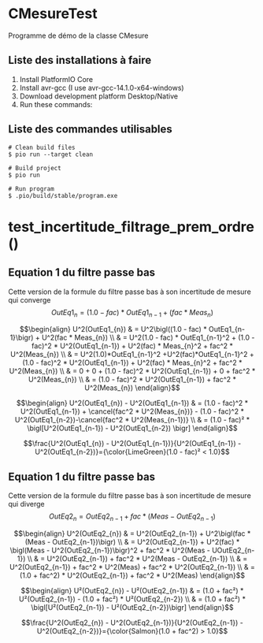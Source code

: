 # CMesureTest
Programme de démo de la classe CMesure

Liste des installations à faire
-------------------------------

1. Install PlatformIO Core
2. Install avr-gcc (I use avr-gcc-14.1.0-x64-windows)
3. Download development platform Desktop/Native
4. Run these commands:

Liste des commandes utilisables
-------------------------------

```shell
# Clean build files
$ pio run --target clean

# Build project
$ pio run

# Run program
$ .pio/build/stable/program.exe
```

# test_incertitude_filtrage_prem_ordre()
Equation 1 du filtre passe bas
-------------------------------

Cette version de la formule du filtre passe bas à son incertitude de mesure qui converge
$$OutEq1_{n} = (1.0 - fac) * OutEq1_{n-1} + (fac * Meas_{n})$$


$$\begin{align}
U^2(OutEq1_{n}) & = U^2\bigl((1.0 - fac) * OutEq1_{n-1}\bigr) + U^2(fac * Meas_{n}) \\
& = U^2(1.0 - fac) * OutEq1_{n-1}^2 + (1.0 - fac)^2 * U^2(OutEq1_{n-1}) + U^2(fac) * Meas_{n}^2 + fac^2 * U^2(Meas_{n}) \\
& = U^2(1.0)*OutEq1_{n-1}^2 +U^2(fac)*OutEq1_{n-1}^2 + (1.0 - fac)^2 * U^2(OutEq1_{n-1}) +  U^2(fac) * Meas_{n}^2 + fac^2 * U^2(Meas_{n}) \\
& = 0 + 0 + (1.0 - fac)^2 * U^2(OutEq1_{n-1}) + 0 + fac^2 * U^2(Meas_{n}) \\
& = (1.0 - fac)^2 * U^2(OutEq1_{n-1}) + fac^2 * U^2(Meas_{n})
\end{align}$$

$$\begin{align}
U^2(OutEq1_{n}) - U^2(OutEq1_{n-1}) & = (1.0 - fac)^2 * U^2(OutEq1_{n-1}) + \cancel{fac^2 * U^2(Meas_{n})} - (1.0 - fac)^2 * U^2(OutEq1_{n-2})-\cancel{fac^2 * U^2(Meas_{n-1})} \\
& = (1.0 - fac)² * \bigl[U^2(OutEq1_{n-1}) - U^2(OutEq1_{n-2}) \bigr]
\end{align}$$


$$\frac{U^2(OutEq1_{n}) - U^2(OutEq1_{n-1})}{U^2(OutEq1_{n-1}) - U^2(OutEq1_{n-2})}={\color{LimeGreen}(1.0 - fac)² < 1.0}$$

Equation 1 du filtre passe bas
-------------------------------

Cette version de la formule du filtre passe bas à son incertitude de mesure qui diverge
$$OutEq2_{n} = OutEq2_{n-1} + fac * (Meas - OutEq2_{n-1})$$


$$\begin{align}
U^2(OutEq2_{n}) & = U^2(OutEq2_{n-1}) + U^2\bigl(fac * (Meas - OutEq2_{n-1})\bigr) \\
& = U^2(OutEq2_{n-1}) + U^2(fac) * \bigl(Meas - U^2(OutEq2_{n-1})\bigr)^2 + fac^2 * U^2(Meas - UOutEq2_{n-1}) \\
& = U^2(OutEq2_{n-1}) + fac^2 * U^2(Meas - OutEq2_{n-1}) \\
& = U^2(OutEq2_{n-1}) + fac^2 * U^2(Meas) + fac^2 * U^2(OutEq2_{n-1}) \\
& = (1.0 + fac^2) * U^2(OutEq2_{n-1}) + fac^2 * U^2(Meas)
\end{align}$$

$$\begin{align}
U²(OutEq2_{n}) - U²(OutEq2_{n-1}) & = (1.0 + fac²) * U²(OutEq2_{n-1}) - (1.0 + fac²) * U²(OutEq2_{n-2}) \\
& = (1.0 + fac²) * \bigl[U²(OutEq2_{n-1}) - U²(OutEq2_{n-2})\bigr]
\end{align}$$

$$\frac{U^2(OutEq2_{n}) - U^2(OutEq2_{n-1})}{U^2(OutEq2_{n-1}) - U^2(OutEq2_{n-2})}={\color{Salmon}(1.0 + fac^2) > 1.0}$$
